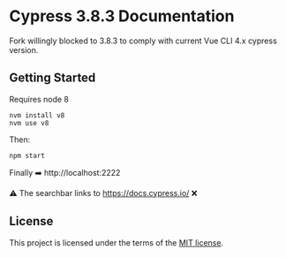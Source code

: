 # Cypress 3.8.3 Documentation

Fork willingly blocked to 3.8.3 to comply with current Vue CLI 4.x cypress version.

## Getting Started

Requires node 8

    nvm install v8
    nvm use v8

Then:

    npm start

Finally :arrow_right: http://localhost:2222

:warning: The searchbar links to https://docs.cypress.io/ :x:

## License

This project is licensed under the terms of the [MIT license](/LICENSE.md).
